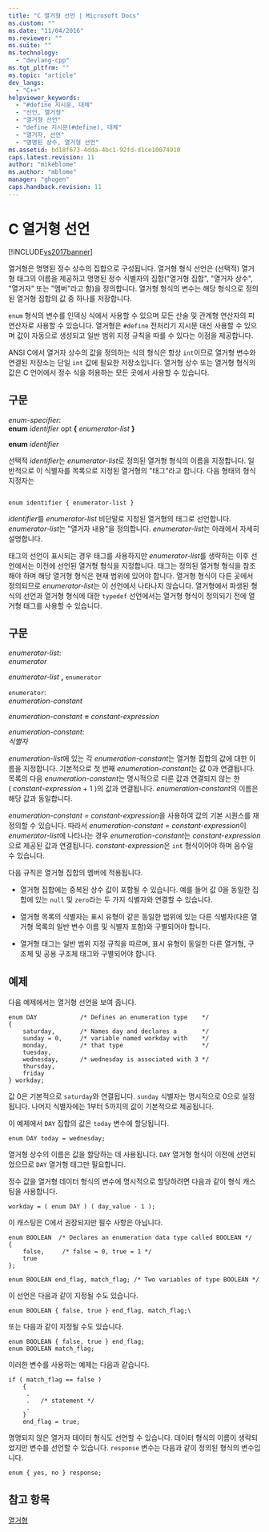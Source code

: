 ```yaml
---
title: "C 열거형 선언 | Microsoft Docs"
ms.custom: ""
ms.date: "11/04/2016"
ms.reviewer: ""
ms.suite: ""
ms.technology: 
  - "devlang-cpp"
ms.tgt_pltfrm: ""
ms.topic: "article"
dev_langs: 
  - "C++"
helpviewer_keywords: 
  - "#define 지시문, 대체"
  - "선언, 열거형"
  - "열거형 선언"
  - "define 지시문(#define), 대체"
  - "열거자, 선언"
  - "명명된 상수, 열거형 선언"
ms.assetid: bd18f673-4dda-4bc1-92fd-d1ce10074910
caps.latest.revision: 11
author: "mikeblome"
ms.author: "mblome"
manager: "ghogen"
caps.handback.revision: 11
---
```

# C 열거형 선언
[!INCLUDE[vs2017banner](../assembler/inline/includes/vs2017banner.md)]

열거형은 명명된 정수 상수의 집합으로 구성됩니다.  열거형 형식 선언은 \(선택적\) 열거형 태그의 이름을 제공하고 명명된 정수 식별자의 집합\("열거형 집합", "열거자 상수", "열거자" 또는 "멤버"라고 함\)을 정의합니다.  열거형 형식의 변수는 해당 형식으로 정의된 열거형 집합의 값 중 하나를 저장합니다.  
  
 `enum` 형식의 변수를 인덱싱 식에서 사용할 수 있으며 모든 산술 및 관계형 연산자의 피연산자로 사용할 수 있습니다.  열거형은 `#define` 전처리기 지시문 대신 사용할 수 있으며 값이 자동으로 생성되고 일반 범위 지정 규칙을 따를 수 있다는 이점을 제공합니다.  
  
 ANSI C에서 열거자 상수의 값을 정의하는 식의 형식은 항상 `int`이므로 열거형 변수와 연결된 저장소는 단일 `int` 값에 필요한 저장소입니다.  열거형 상수 또는 열거형 형식의 값은 C 언어에서 정수 식을 허용하는 모든 곳에서 사용할 수 있습니다.  
  
## 구문  
 *enum\-specifier*:  
 **enum**  *identifier*  opt **{** *enumerator\-list* **}**  
  
 **enum**  *identifier*  
  
 선택적 *identifier*는 *enumerator\-list*로 정의된 열거형 형식의 이름을 지정합니다.  일반적으로 이 식별자를 목록으로 지정된 열거형의 "태그"라고 합니다.  다음 형태의 형식 지정자는  
  
```  
  
enum identifier { enumerator-list }  
```  
  
 *identifier*를 *enumerator\-list* 비단말로 지정된 열거형의 태그로 선언합니다.  *enumerator\-list*는 "열거자 내용"을 정의합니다. *enumerator\-list*는 아래에서 자세히 설명합니다.  
  
 태그의 선언이 표시되는 경우 태그를 사용하지만 *enumerator\-list*를 생략하는 이후 선언에서는 이전에 선언된 열거형 형식을 지정합니다.  태그는 정의된 열거형 형식을 참조해야 하며 해당 열거형 형식은 현재 범위에 있어야 합니다.  열거형 형식이 다른 곳에서 정의되므로 *enumerator\-list*는 이 선언에서 나타나지 않습니다.  열거형에서 파생된 형식의 선언과 열거형 형식에 대한 `typedef` 선언에서는 열거형 형식이 정의되기 전에 열거형 태그를 사용할 수 있습니다.  
  
## 구문  
 *enumerator\-list*:  
 *enumerator*  
  
 *enumerator\-list* **,**  `enumerator`  
  
 `enumerator`:  
 *enumeration\-constant*  
  
 *enumeration\-constant*  **\=**  *constant\-expression*  
  
 *enumeration\-constant*:  
 *식별자*  
  
 *enumeration\-list*에 있는 각 *enumeration\-constant*는 열거형 집합의 값에 대한 이름을 지정합니다.  기본적으로 첫 번째 *enumeration\-constant*는 값 0과 연결됩니다.  목록의 다음 *enumeration\-constant*는 명시적으로 다른 값과 연결되지 않는 한 \( *constant\-expression* \+ 1 \)의 값과 연결됩니다.  *enumeration\-constant*의 이름은 해당 값과 동일합니다.  
  
 *enumeration\-constant \= constant\-expression*을 사용하여 값의 기본 시퀀스를 재정의할 수 있습니다.  따라서 *enumeration\-constant \= constant\-expression*이 *enumerator\-list*에 나타나는 경우 *enumeration\-constant*는 *constant\-expression*으로 제공된 값과 연결됩니다.  *constant\-expression*은 `int` 형식이어야 하며 음수일 수 있습니다.  
  
 다음 규칙은 열거형 집합의 멤버에 적용됩니다.  
  
-   열거형 집합에는 중복된 상수 값이 포함될 수 있습니다.  예를 들어 값 0을 동일한 집합에 있는 `null` 및 `zero`라는 두 가지 식별자와 연결할 수 있습니다.  
  
-   열거형 목록의 식별자는 표시 유형이 같은 동일한 범위에 있는 다른 식별자\(다른 열거형 목록의 일반 변수 이름 및 식별자 포함\)와 구별되어야 합니다.  
  
-   열거형 태그는 일반 범위 지정 규칙을 따르며,  표시 유형이 동일한 다른 열거형, 구조체 및 공용 구조체 태그와 구별되어야 합니다.  
  
## 예제  
 다음 예제에서는 열거형 선언을 보여 줍니다.  
  
```  
enum DAY            /* Defines an enumeration type    */  
{  
    saturday,       /* Names day and declares a       */  
    sunday = 0,     /* variable named workday with    */   
    monday,         /* that type                      */  
    tuesday,  
    wednesday,      /* wednesday is associated with 3 */  
    thursday,  
    friday  
} workday;  
```  
  
 값 0은 기본적으로 `saturday`와 연결됩니다.  `sunday` 식별자는 명시적으로 0으로 설정됩니다.  나머지 식별자에는 1부터 5까지의 값이 기본적으로 제공됩니다.  
  
 이 예제에서 `DAY` 집합의 값은 `today` 변수에 할당됩니다.  
  
```  
enum DAY today = wednesday;  
```  
  
 열거형 상수의 이름은 값을 할당하는 데 사용됩니다.  `DAY` 열거형 형식이 이전에 선언되었으므로 `DAY` 열거형 태그만 필요합니다.  
  
 정수 값을 열거형 데이터 형식의 변수에 명시적으로 할당하려면 다음과 같이 형식 캐스팅을 사용합니다.  
  
```  
workday = ( enum DAY ) ( day_value - 1 );  
```  
  
 이 캐스팅은 C에서 권장되지만 필수 사항은 아닙니다.  
  
```  
enum BOOLEAN  /* Declares an enumeration data type called BOOLEAN */  
{  
    false,     /* false = 0, true = 1 */  
    true   
};   
  
enum BOOLEAN end_flag, match_flag; /* Two variables of type BOOLEAN */  
```  
  
 이 선언은 다음과 같이 지정될 수도 있습니다.  
  
```  
enum BOOLEAN { false, true } end_flag, match_flag;\  
```  
  
 또는 다음과 같이 지정될 수도 있습니다.  
  
```  
enum BOOLEAN { false, true } end_flag;  
enum BOOLEAN match_flag;  
```  
  
 이러한 변수를 사용하는 예제는 다음과 같습니다.  
  
```  
if ( match_flag == false )  
    {  
     .  
     .   /* statement */   
     .  
    }  
    end_flag = true;  
```  
  
 명명되지 않은 열거자 데이터 형식도 선언할 수 있습니다.  데이터 형식의 이름이 생략되었지만 변수를 선언할 수 있습니다.  `response` 변수는 다음과 같이 정의된 형식의 변수입니다.  
  
```  
enum { yes, no } response;  
```  
  
## 참고 항목  
 [열거형](../cpp/enumerations-cpp.md)